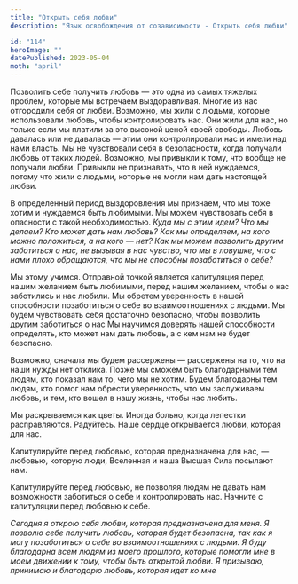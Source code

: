```yaml
---
title: "Открыть себя любви"
description: "Язык освобождения от созависимости - Открыть себя любви"

id: "114"
heroImage: ""
datePublished: 2023-05-04
moth: "april"
---
```


Позволить себе получить любовь — это одна из самых тяжелых проблем, которые мы
встречаем выздоравливая. Многие из нас отгородили себя от любви. Возможно, мы
жили с людьми, которые использовали любовь, чтобы контролировать нас. Они жили
для нас, но только если мы платили за это высокой ценой своей свободы. Любовь
давалась или не давалась — этим они контролировали нас и имели над нами
власть. Мы не чувствовали себя в безопасности, когда получали любовь от таких
людей. Возможно, мы привыкли к тому, что вообще не получали любви. Привыкли не
признавать, что в ней нуждаемся, потому что жили с людьми, которые не могли
нам дать настоящей любви.

В определенный период выздоровления мы признаем, что мы тоже хотим и нуждаемся
быть любимыми. Мы можем чувствовать себя в опасности с такой необходимостью.
_Куда мы с этим идем? Что мы делаем? Кто может дать нам_ _любовь? Как мы
определяем, на кого можно положиться, а на кого — нет? Как мы можем позволить
другим заботиться о_ _нас, не вызывая в нас чувство, что мы в ловушке, что с
нами плохо обращаются, что мы не способны позаботиться о_ _себе?_

Мы этому учимся. Отправной точкой является капитуляция перед нашим желанием
быть любимыми, перед нашим желанием, чтобы о нас заботились и нас любили. Мы
обретем уверенность в нашей способности позаботиться о себе во
взаимоотношениях с людьми. Мы будем чувствовать себя достаточно безопасно,
чтобы позволить другим заботиться о нас Мы научимся доверять нашей способности
определять, кто может нам дать любовь, а с кем нам не будет безопасно.

Возможно, сначала мы будем рассержены — рассержены на то, что на наши нужды
нет отклика. Позже мы сможем быть благодарными тем людям, кто показал нам то,
чего мы не хотим. Будем благодарны тем людям, кто помог нам обрести
уверенность, что мы заслуживаем любовь, и тем, кто вошел в нашу жизнь, чтобы
нас любить.

Мы раскрываемся как цветы. Иногда больно, когда лепестки расправляются.
Радуйтесь. Наше сердце открывается любви, которая для нас.

Капитулируйте перед любовью, которая предназначена для нас, — любовью, которую
люди, Вселенная и наша Высшая Сила посылают нам.

Капитулируйте перед любовью, не позволяя людям не давать нам возможности
заботиться о себе и контролировать нас. Начните с капитуляции перед любовью к
себе.

_Сегодня_ _я_ _открою_ _себя_ _любви,_ _которая_ _предназначена_ _для_ _меня._
_Я_ _позволю_ _себе_ _получить_ _любовь,_ _которая_ _будет_ _безопасна,_ _так_
_как_ _я_ _могу_ _позаботиться_ _о_ _себе_ _во_ _взаимоотношениях_ _с_
_людьми._ _Я_ _буду_ _благодарна_ _всем_ _людям_ _из_ _моего_ _прошлого,_
_которые_ _помогли_ _мне_ _в_ _моем_ _движении_ _к_ _тому,_ _чтобы_ _быть_
_открытой_ _любви._ _Я_ _призываю,_ _принимаю_ _и_ _благодарю_ _любовь,_
_которая_ _идет_ _ко_ _мне_
